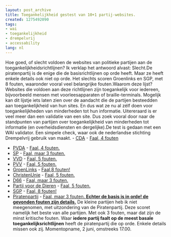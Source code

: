 ```yaml
---
layout: post_archive
title: Toegankelijkheid gestest van 10+1 partij-websites.
created: 1275492090
tags:
- wai
- toegankelijkheid
- drempelvrij
- accessability
lang: nl
---
```

Hoe goed, of slecht voldoen de websites van politieke partijen aan de toegankelijkheidsrichtlijnen? Ik verklap het antwoord alvast: Slecht.De piratenpartij is de enige die de basisrichtlijnen op orde heeft. Maar ze heeft enkele details ook niet op orde. Het slechts scoren Groenlinks en SGP, met 8 fouten, waaronder vooral veel belangrijke fouten.Waarom deze lijst? Websites die voldoen aan deze richtlijnen zijn toegankelijk voor iedereen, bijvoorbeeld mensen met voorleesapparaten of braille-terminals. Mogelijk kan dit lijstje iets laten zien over de aandacht die de partijen besteedden aan toegankelijkheid van hun sites. En dus wat ze nu al zélf doen voor toegankelijkheden van minderheden tot hun informatie. Uitereraard is er veel meer dan een validatie van een site. Dus zoek vooral door naar de standpunten van partijen over toegankelijkheid van minderheden tot informatie (en overheidsdiensten en dergelijke).De test is gedaan met een WAI validator. Een simpele check, waar ook de nederlandse stichting Drempelvrij gebruik van maakt.<!--break-->  - [CDA](http://verkiezingen.cda.nl/) - [Faal, 4 fouten](http://www.cynthiasays.com/mynewtester/cynthia.exe?rptmode=2&url1=http%3A%2F%2Fverkiezingen.cda.nl%2F)
  - [PVDA](http://nu.pvda.nl/) - [Faal, 4 fouten. ](http://www.cynthiasays.com/mynewtester/cynthia.exe?rptmode=2&url1=http%3A%2F%2Fnu.pvda.nl%2F)
  - [SP](http://www.sp.nl/2010/campagnesite/) - [Faal, maar 3 fouten.](http://www.cynthiasays.com/mynewtester/cynthia.exe?rptmode=2&url1=http%3A%2F%2Fwww.sp.nl%2F2010%2Fcampagnesite%2F)
  - [VVD](http://www.vvd.nl/) - [Faal, 5 fouten.](http://www.cynthiasays.com/mynewtester/cynthia.exe?rptmode=2&url1=http%3A%2F%2Fwww.vvd.nl%2F)
  - [PVV](http://pvv.nl/) - [Faal, 5 fouten. ](http://www.cynthiasays.com/mynewtester/cynthia.exe?rptmode=2&url1=http%3A%2F%2Fpvv.nl%2F)
  - [GroenLinks](http://groenlinks.nl/) - [Faal,8 fouten!](http://www.cynthiasays.com/mynewtester/cynthia.exe?rptmode=2&url1=http%3A%2F%2Fgroenlinks.nl%2F)
  - [ChristenUnie](http://www.christenunie.nl/nl/) - [Faal, 5 fouten. ](http://www.cynthiasays.com/mynewtester/cynthia.exe?rptmode=2&url1=http%3A%2F%2Fwww.christenunie.nl%2Fnl%2F)
  - [D66](http://www.d66.nl/) - [Faal, maar 3 fouten. ](http://www.cynthiasays.com/mynewtester/cynthia.exe?rptmode=2&url1=http%3A%2F%2Fwww.d66.nl%2F)
  - [Partij voor de Dieren](http://www.partijvoordedieren.nl/) - [Faal, 5 fouten. ](http://www.cynthiasays.com/mynewtester/cynthia.exe?rptmode=2&url1=http%3A%2F%2Fwww.partijvoordedieren.nl%2F)
  - [SGP](http://www.sgp.nl/) - [Faal, 8 fouten!](http://www.cynthiasays.com/mynewtester/cynthia.exe?rptmode=2&url1=http%3A%2F%2Fwww.sgp.nl%2F)
  - [Piratenpartij](http://piratenpartij.nl/) - [Faal, maar 3 fouten. **Echter de basis is in orde! de gevonden fouten zijn details.**]()
De kleine partijen heb ik niet meegenomen, met uitzondering van de Piratenpartij. Deze scoret namelijk het beste van alle partijen. Met ook 3 fouten, maar dat zijn de minst kritische fouten. Waar **iedere partij faalt op de meest basale toegankelijksrichtlijnen** heeft de piratenpartij die op orde. Enkele details missen ook zij. Momentopname, 2 juni, omstreeks 17.00.
